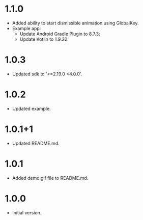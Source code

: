 # 1.1.0

- Added ability to start dismissible animation using GlobalKey.
- Example app:
    - Update Android Gradle Plugin to 8.7.3;
    - Update Kotlin to 1.9.22.

# 1.0.3

- Updated sdk to '>=2.19.0 <4.0.0'.

# 1.0.2

- Updated example.

# 1.0.1+1

- Updated README.md.

# 1.0.1

- Added demo.gif file to README.md.

# 1.0.0

- Initial version.
